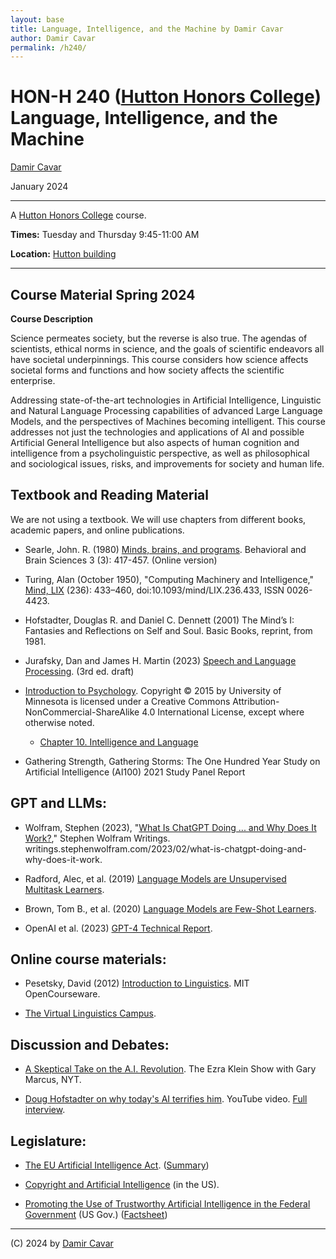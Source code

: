 ```yaml
---
layout: base
title: Language, Intelligence, and the Machine by Damir Cavar
author: Damir Cavar
permalink: /h240/
---
```

# HON-H 240 ([Hutton Honors College](https://hutton.indiana.edu/index.html)) Language, Intelligence, and the Machine

[Damir Cavar](http://damir.cavar.me/)

January 2024

----

A [Hutton Honors College](https://hutton.indiana.edu/index.html) course.


**Times:** Tuesday and Thursday 9:45-11:00 AM 

**Location:** [Hutton building](https://hutton.indiana.edu/index.html)

----

## Course Material Spring 2024

**Course Description**

Science permeates society, but the reverse is also true. The agendas of scientists, ethical norms in
science, and the goals of scientific endeavors all have societal underpinnings. This course considers how
science affects societal forms and functions and how society affects the scientific enterprise.

Addressing state-of-the-art technologies in Artificial Intelligence, Linguistic and Natural Language
Processing capabilities of advanced Large Language Models, and the perspectives of Machines
becoming intelligent. This course addresses not just the technologies and applications of AI and possible
Artificial General Intelligence but also aspects of human cognition and intelligence from a psycholinguistic
perspective, as well as philosophical and sociological issues, risks, and improvements for society and
human life.


## Textbook and Reading Material

We are not using a textbook. We will use chapters from different books, academic papers, and online publications.

- Searle, John. R. (1980) [Minds, brains, and programs](https://web.archive.org/web/20071210043312/http:/members.aol.com/NeoNoetics/MindsBrainsPrograms.html). Behavioral and Brain Sciences 3 (3): 417-457. (Online version)

- Turing, Alan (October 1950), "Computing Machinery and Intelligence," [Mind, LIX](https://academic.oup.com/mind/article/LIX/236/433/986238) (236): 433–460, doi:10.1093/mind/LIX.236.433, ISSN 0026-4423.

- Hofstadter, Douglas R. and Daniel C. Dennett (2001) The Mind’s I: Fantasies and Reflections on Self and Soul. Basic Books, reprint, from 1981.

- Jurafsky, Dan and James H. Martin (2023) [Speech and Language Processing](https://web.stanford.edu/~jurafsky/slp3/). (3rd ed. draft)

- [Introduction to Psychology](https://opentextbc.ca/introductiontopsychology/chapter/chapter-1-introducing-psychology/). Copyright © 2015 by University of Minnesota is licensed under a Creative Commons Attribution-NonCommercial-ShareAlike 4.0 International License, except where otherwise noted.
    - [Chapter 10. Intelligence and Language](https://opentextbc.ca/introductiontopsychology/chapter/chapter-9-intelligence-and-language/)

- Gathering Strength, Gathering Storms: The One Hundred Year Study on Artificial Intelligence (AI100) 2021 Study Panel Report

## GPT and LLMs:

- Wolfram, Stephen (2023), "[What Is ChatGPT Doing ... and Why Does It Work?](https://writings.stephenwolfram.com/2023/02/what-is-chatgpt-doing-and-why-does-it-work/)," Stephen Wolfram Writings. writings.stephenwolfram.com/2023/02/what-is-chatgpt-doing-and-why-does-it-work.

- Radford, Alec, et al. (2019) [Language Models are Unsupervised Multitask Learners](https://d4mucfpksywv.cloudfront.net/better-language-models/language-models.pdf).

- Brown, Tom B., et al. (2020) [Language Models are Few-Shot Learners](https://arxiv.org/abs/2005.14165).

- OpenAI et al. (2023) [GPT-4 Technical Report](https://arxiv.org/abs/2303.08774).


## Online course materials:

- Pesetsky, David (2012) [Introduction to Linguistics](https://ocw.mit.edu/courses/24-900-introduction-to-linguistics-fall-2012/). MIT OpenCourseware.

- [The Virtual Linguistics Campus](https://www.youtube.com/@oer-vlc).


## Discussion and Debates:

- [A Skeptical Take on the A.I. Revolution](https://www.nytimes.com/2023/01/06/opinion/ezra-klein-podcast-gary-marcus.html). The Ezra Klein Show with Gary Marcus, NYT.

- [Doug Hofstadter on why today's AI terrifies him](https://www.youtube.com/watch?v=Ac-b6dRMSwY). YouTube video. [Full interview](https://www.youtube.com/watch?v=R6e08RnJyxo).


## Legislature:

- [The EU Artificial Intelligence Act](https://artificialintelligenceact.eu/the-act/). ([Summary](https://www.ceps.eu/wp-content/uploads/2021/04/AI-Presentation-CEPS-Webinar-L.-Sioli-23.4.21.pdf))

- [Copyright and Artificial Intelligence](https://www.copyright.gov/ai/) (in the US).

- [Promoting the Use of Trustworthy Artificial Intelligence in the Federal Government](https://www.federalregister.gov/documents/2020/12/08/2020-27065/promoting-the-use-of-trustworthy-artificial-intelligence-in-the-federal-government) (US Gov.) ([Factsheet](https://www.whitehouse.gov/briefing-room/statements-releases/2023/10/30/fact-sheet-president-biden-issues-executive-order-on-safe-secure-and-trustworthy-artificial-intelligence/))


----

(C) 2024 by [Damir Cavar](http://damir.cavar.me/)
